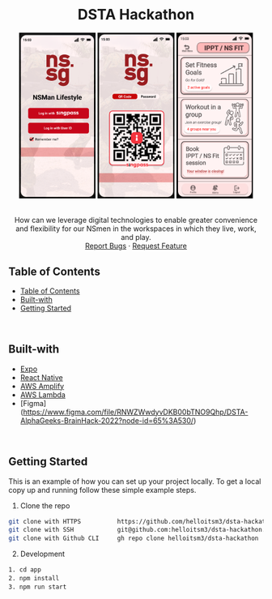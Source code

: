 <!-- PROJECT LOGO -->
<br />
<div>
  <div align="center">
    <h1 style="font-weight: bold">DSTA Hackathon</h1>
      <img src="./assets/1.png" alt="Logo" style="width: 30%" />
      <img src="./assets/2.png" alt="Logo" style="width: 30%" />
      <img src="./assets/4.png" alt="Logo" style="width: 30%" />
    <br />
    <br />
    <p align="center">
        How can we leverage digital technologies to enable greater convenience and flexibility for our NSmen in the workspaces in which they live, work, and play.
<br />
<a href="https://github.com/helloitsm3/dsta-hackathon/issues">Report Bugs</a>
·
<a href="https://github.com/helloitsm3/dsta-hackathon/issues">Request Feature</a>
</p>

  </div>
</div>

<!-- TABLE OF CONTENTS -->

## Table of Contents

- [Table of Contents](#table-of-contents)
- [Built-with](#built-with)
- [Getting Started](#getting-started)

<br />

## Built-with

-   [Expo](https://expo.dev/)
-   [React Native](https://reactnative.dev/)
-   [AWS Amplify](https://aws.amazon.com/amplify/)
-   [AWS Lambda](https://aws.amazon.com/lambda/)
-   [Figma] (https://www.figma.com/file/RNWZWwdyvDKB00bTNO9Qhp/DSTA-AlphaGeeks-BrainHack-2022?node-id=65%3A530/)

<br />

<!-- GETTING STARTED -->

## Getting Started

This is an example of how you can set up your project locally. To get a local copy up and running follow these simple example steps.

1. Clone the repo

```sh
git clone with HTTPS          https://github.com/helloitsm3/dsta-hackathon.git
git clone with SSH            git@github.com:helloitsm3/dsta-hackathon.git
git clone with Github CLI     gh repo clone helloitsm3/dsta-hackathon
```

2. Development

```sh
1. cd app
2. npm install
3. npm run start
```
